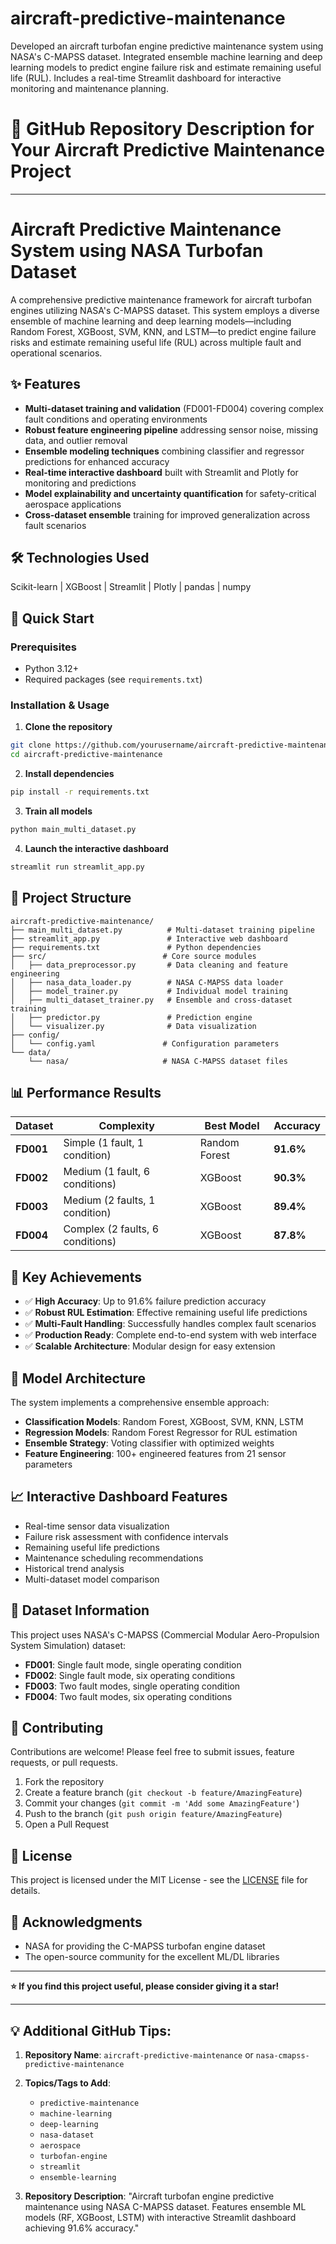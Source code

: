 # aircraft-predictive-maintenance
Developed an aircraft turbofan engine predictive maintenance system using NASA's C-MAPSS dataset. Integrated ensemble machine learning and deep learning models to predict engine failure risk and estimate remaining useful life (RUL). Includes a real-time Streamlit dashboard for interactive monitoring and maintenance planning.
# 🚀 GitHub Repository Description for Your Aircraft Predictive Maintenance Project

***

# **Aircraft Predictive Maintenance System using NASA Turbofan Dataset**

A comprehensive predictive maintenance framework for aircraft turbofan engines utilizing NASA's C-MAPSS dataset. This system employs a diverse ensemble of machine learning and deep learning models—including Random Forest, XGBoost, SVM, KNN, and LSTM—to predict engine failure risks and estimate remaining useful life (RUL) across multiple fault and operational scenarios.

## ✨ **Features**

- **Multi-dataset training and validation** (FD001-FD004) covering complex fault conditions and operating environments
- **Robust feature engineering pipeline** addressing sensor noise, missing data, and outlier removal
- **Ensemble modeling techniques** combining classifier and regressor predictions for enhanced accuracy
- **Real-time interactive dashboard** built with Streamlit and Plotly for monitoring and predictions
- **Model explainability and uncertainty quantification** for safety-critical aerospace applications
- **Cross-dataset ensemble** training for improved generalization across fault scenarios

## 🛠️ **Technologies Used**

Scikit-learn | XGBoost | Streamlit | Plotly | pandas | numpy

## 🚀 **Quick Start**

### Prerequisites
- Python 3.12+
- Required packages (see `requirements.txt`)

### Installation & Usage

1. **Clone the repository**
```bash
git clone https://github.com/yourusername/aircraft-predictive-maintenance.git
cd aircraft-predictive-maintenance
```

2. **Install dependencies**
```bash
pip install -r requirements.txt
```

3. **Train all models**
```bash
python main_multi_dataset.py
```

4. **Launch the interactive dashboard**
```bash
streamlit run streamlit_app.py
```

## 📁 **Project Structure**

```
aircraft-predictive-maintenance/
├── main_multi_dataset.py          # Multi-dataset training pipeline
├── streamlit_app.py               # Interactive web dashboard
├── requirements.txt               # Python dependencies
├── src/                          # Core source modules
│   ├── data_preprocessor.py       # Data cleaning and feature engineering
│   ├── nasa_data_loader.py        # NASA C-MAPSS data loader
│   ├── model_trainer.py           # Individual model training
│   ├── multi_dataset_trainer.py   # Ensemble and cross-dataset training
│   ├── predictor.py               # Prediction engine
│   └── visualizer.py              # Data visualization
├── config/
│   └── config.yaml               # Configuration parameters
└── data/
    └── nasa/                     # NASA C-MAPSS dataset files
```

## 📊 **Performance Results**

| Dataset | Complexity | Best Model | Accuracy |
|---------|------------|------------|----------|
| **FD001** | Simple (1 fault, 1 condition) | Random Forest | **91.6%** |
| **FD002** | Medium (1 fault, 6 conditions) | XGBoost | **90.3%** |
| **FD003** | Medium (2 faults, 1 condition) | XGBoost | **89.4%** |
| **FD004** | Complex (2 faults, 6 conditions) | XGBoost | **87.8%** |

## 🎯 **Key Achievements**

- ✅ **High Accuracy**: Up to 91.6% failure prediction accuracy
- ✅ **Robust RUL Estimation**: Effective remaining useful life predictions
- ✅ **Multi-Fault Handling**: Successfully handles complex fault scenarios
- ✅ **Production Ready**: Complete end-to-end system with web interface
- ✅ **Scalable Architecture**: Modular design for easy extension

## 🔧 **Model Architecture**

The system implements a comprehensive ensemble approach:

- **Classification Models**: Random Forest, XGBoost, SVM, KNN, LSTM
- **Regression Models**: Random Forest Regressor for RUL estimation
- **Ensemble Strategy**: Voting classifier with optimized weights
- **Feature Engineering**: 100+ engineered features from 21 sensor parameters

## 📈 **Interactive Dashboard Features**

- Real-time sensor data visualization
- Failure risk assessment with confidence intervals
- Remaining useful life predictions
- Maintenance scheduling recommendations
- Historical trend analysis
- Multi-dataset model comparison

## 🧪 **Dataset Information**

This project uses NASA's C-MAPSS (Commercial Modular Aero-Propulsion System Simulation) dataset:

- **FD001**: Single fault mode, single operating condition
- **FD002**: Single fault mode, six operating conditions  
- **FD003**: Two fault modes, single operating condition
- **FD004**: Two fault modes, six operating conditions

## 🤝 **Contributing**

Contributions are welcome! Please feel free to submit issues, feature requests, or pull requests.

1. Fork the repository
2. Create a feature branch (`git checkout -b feature/AmazingFeature`)
3. Commit your changes (`git commit -m 'Add some AmazingFeature'`)
4. Push to the branch (`git push origin feature/AmazingFeature`)
5. Open a Pull Request

## 📄 **License**

This project is licensed under the MIT License - see the [LICENSE](LICENSE) file for details.

## 🙏 **Acknowledgments**

- NASA for providing the C-MAPSS turbofan engine dataset
- The open-source community for the excellent ML/DL libraries

***

**⭐ If you find this project useful, please consider giving it a star!**

***

## 💡 **Additional GitHub Tips:**

1. **Repository Name**: `aircraft-predictive-maintenance` or `nasa-cmapss-predictive-maintenance`

2. **Topics/Tags to Add**: 
   - `predictive-maintenance`
   - `machine-learning`
   - `deep-learning`
   - `nasa-dataset`
   - `aerospace`
   - `turbofan-engine`
   - `streamlit`
   - `ensemble-learning`

3. **Repository Description**: 
   "Aircraft turbofan engine predictive maintenance using NASA C-MAPSS dataset. Features ensemble ML models (RF, XGBoost, LSTM) with interactive Streamlit dashboard achieving 91.6% accuracy."
